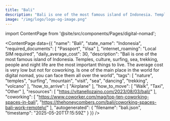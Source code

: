 ```yaml
---
title: "Bali"
description: "Bali is one of the most famous island of Indonesia. Temples, culture, surfing, sea, trekking, people and night life are the most important things to live. The average cost is very low but not for coworking. Is one of the main place in the world for digital nomad, you can face them all over the world"
image: "/img/logo/logo-og-image.png"
---
```

import ContentPage from '@site/src/components/Pages/digital-nomad';

<ContentPage
    data={{
  "name": "Bali",
  "state_name": "Indonesia",
  "required_documents": [
    "Passport",
    "Visa"
  ],
  "internet_roaming": "Local SIM required",
  "daily_average_cost": 30,
  "description": "Bali is one of the most famous island of Indonesia. Temples, culture, surfing, sea, trekking, people and night life are the most important things to live. The average cost is very low but not for coworking. Is one of the main place in the world for digital nomad, you can face them all over the world",
  "tags": [
    "nature",
    "temples",
    "surfing",
    "mountain",
    "visit",
    "sea",
    "dancing",
    "trekking",
    "volcano"
  ],
  "how_to_arrive": [
    "Airplane"
  ],
  "how_to_move": [
    "Walk",
    "Taxi",
    "Other"
  ],
  "resources": [
    "https://vitanellozaino.com/2023/08/03/bali/"
  ],
  "coworking": [
    "https://www.coworker.com/mag/top-ten-coworking-spaces-in-bali",
    "https://thehoneycombers.com/bali/coworking-spaces-bali-work-remotely/"
  ],
  "autogenerated": {
    "filename": "bali.json",
    "timestamp": "2025-05-20T17:15:59Z"
  }
}}
/>
